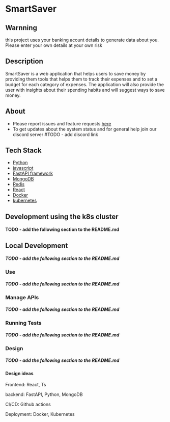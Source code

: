 # SmartSaver
## Warnning
this project uses your banking acount details to generate data about you. Please enter your own details at your own risk

## Description
SmartSaver is a web application that helps users to save money by providing them tools that helps them to track their expenses and to set a budget for each category of expenses. 
The application will also provide the user with insights about their spending habits and will suggest ways to save money.

## About
* Please report issues and feature requests [here](https://github.com/eyalFischel/SmartSaver/issues/new)
* To get updates about the system status and for general help join our discord server #TODO - add discord link

## Tech Stack

- [Python](https://www.python.org/)
- [javascript](https://developer.mozilla.org/en-US/docs/Web/JavaScript)
- [FastAPI framework](https://fastapi.tiangolo.com/)
- [MongoDB](https://www.mongodb.com/)
- [Redis](https://redis.io/)
- [React](https://reactjs.org/)
- [Docker](https://www.docker.com/)
- [kubernetes](https://kubernetes.io/)

## Development using the k8s cluster
#### TODO - add the following section to the README.md

## Local Development
##### TODO - add the following section to the README.md

### Use
##### TODO - add the following section to the README.md

### Manage APIs
##### TODO - add the following section to the README.md

### Running Tests
##### TODO - add the following section to the README.md


### Design
##### TODO - add the following section to the README.md

#### Design ideas
Frontend: React, Ts 

backend: FastAPI, Python, MongoDB

CI/CD: Github actions

Deployment: Docker, Kubernetes
